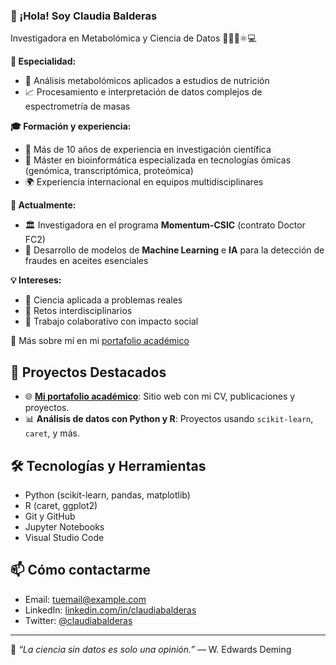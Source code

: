 ### 👋 ¡Hola! Soy Claudia Balderas

Investigadora en Metabolómica y Ciencia de Datos 👩🏻‍🔬⚛️💻

**🔬 Especialidad:**
- 🧪 Análisis metabolómicos aplicados a estudios de nutrición
- 📈 Procesamiento e interpretación de datos complejos de espectrometría de masas

**🎓 Formación y experiencia:**
- 🧠 Más de 10 años de experiencia en investigación científica
- 🧬 Máster en bioinformática especializada en tecnologías ómicas (genómica, transcriptómica, proteómica)
- 🌍 Experiencia internacional en equipos multidisciplinares

**🚀 Actualmente:**
- 🏛️ Investigadora en el programa **Momentum-CSIC** (contrato Doctor FC2)
- 🤖 Desarrollo de modelos de **Machine Learning** e **IA** para la detección de fraudes en aceites esenciales

**💡 Intereses:**
- 🌱 Ciencia aplicada a problemas reales
- 🔄 Retos interdisciplinarios
- 🤝 Trabajo colaborativo con impacto social

📌 Más sobre mí en mi [portafolio académico](https://claudiabalderas.github.io)



## 🚀 Proyectos Destacados

- 🌐 **[Mi portafolio académico](https://claudiabalderas.github.io)**: Sitio web con mi CV, publicaciones y proyectos.
- 📊 **Análisis de datos con Python y R**: Proyectos usando `scikit-learn`, `caret`, y más.

## 🛠️ Tecnologías y Herramientas

- Python (scikit-learn, pandas, matplotlib)
- R (caret, ggplot2)
- Git y GitHub
- Jupyter Notebooks
- Visual Studio Code

## 📫 Cómo contactarme

- Email: tuemail@example.com
- LinkedIn: [linkedin.com/in/claudiabalderas](https://linkedin.com/in/claudiabalderas)
- Twitter: [@claudiabalderas](https://twitter.com/claudiabalderas)

---

🌱 *“La ciencia sin datos es solo una opinión.”* — W. Edwards Deming

